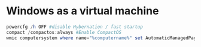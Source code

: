 # Windows as a virtual machine

```powershell
powercfg /h OFF #disable Hybernation / fast startup
compact /compactos:always #Enable CompactOS
wmic computersystem where name="%computername%" set AutomaticManagedPagefile=False #No page file
```
